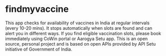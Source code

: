 # findmyvaccine
This app checks for availability of vaccines in India at regular intervals (every 10-20 mins). It stops automatically when slots are found and can alert you in different ways. If you find eligible vaccination slots, please book immediately using CoWin portal or Aarogya Setu app. This is an open source, personal project and is based on open APIs provided by API Setu initiative of Government of India.  
